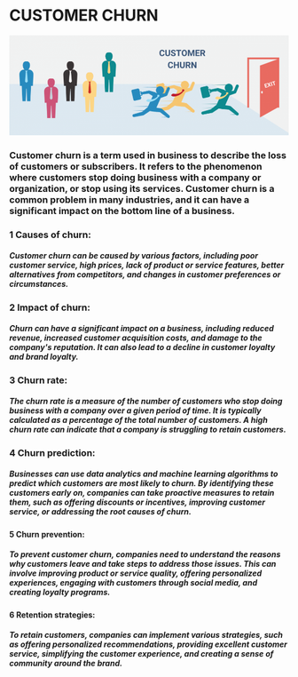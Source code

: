 # CUSTOMER CHURN
![Customer_Churn](customer_churn/img/Customer-Churn.png)

### Customer churn is a term used in business to describe the loss of customers or subscribers. It refers to the phenomenon where customers stop doing business with a company or organization, or stop using its services. Customer churn is a common problem in many industries, and it can have a significant impact on the bottom line of a business.
### 1 Causes of churn: 
##### Customer churn can be caused by various factors, including poor customer service, high prices, lack of product or service features, better alternatives from competitors, and changes in customer preferences or circumstances.

### 2 Impact of churn: 
##### Churn can have a significant impact on a business, including reduced revenue, increased customer acquisition costs, and damage to the company's reputation. It can also lead to a decline in customer loyalty and brand loyalty.

### 3 Churn rate: 
##### The churn rate is a measure of the number of customers who stop doing business with a company over a given period of time. It is typically calculated as a percentage of the total number of customers. A high churn rate can indicate that a company is struggling to retain customers.

### 4 Churn prediction: 
##### Businesses can use data analytics and machine learning algorithms to predict which customers are most likely to churn. By identifying these customers early on, companies can take proactive measures to retain them, such as offering discounts or incentives, improving customer service, or addressing the root causes of churn.

#### 5 Churn prevention: 
##### To prevent customer churn, companies need to understand the reasons why customers leave and take steps to address those issues. This can involve improving product or service quality, offering personalized experiences, engaging with customers through social media, and creating loyalty programs.

#### 6 Retention strategies:
##### To retain customers, companies can implement various strategies, such as offering personalized recommendations, providing excellent customer service, simplifying the customer experience, and creating a sense of community around the brand.

